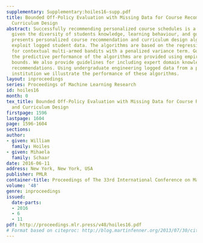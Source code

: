 ```yaml
---
supplementary: Supplementary:hoiles16-supp.pdf
title: Bounded Off-Policy Evaluation with Missing Data for Course Recommendation and
  Curriculum Design
abstract: Successfully recommending personalized course schedules is a difficult problem
  given the diversity of students knowledge, learning behaviour, and goals. This paper
  presents personalized course recommendation and curriculum design algorithms that
  exploit logged student data. The algorithms are based on the regression estimator
  for contextual multi-armed bandits with a penalized variance term. Guarantees on
  the predictive performance of the algorithms are provided using empirical Bernstein
  bounds. We also provide guidelines for including expert domain knowledge into the
  recommendations. Using undergraduate engineering logged data from a post-secondary
  institution we illustrate the performance of these algorithms.
layout: inproceedings
series: Proceedings of Machine Learning Research
id: hoiles16
month: 0
tex_title: Bounded Off-Policy Evaluation with Missing Data for Course Recommendation
  and Curriculum Design
firstpage: 1596
lastpage: 1604
page: 1596-1604
sections: 
author:
- given: William
  family: Hoiles
- given: Mihaela
  family: Schaar
date: 2016-06-11
address: New York, New York, USA
publisher: PMLR
container-title: Proceedings of The 33rd International Conference on Machine Learning
volume: '48'
genre: inproceedings
issued:
  date-parts:
  - 2016
  - 6
  - 11
pdf: http://proceedings.mlr.press/v48/hoiles16.pdf
# Format based on citeproc: http://blog.martinfenner.org/2013/07/30/citeproc-yaml-for-bibliographies/
---
```

